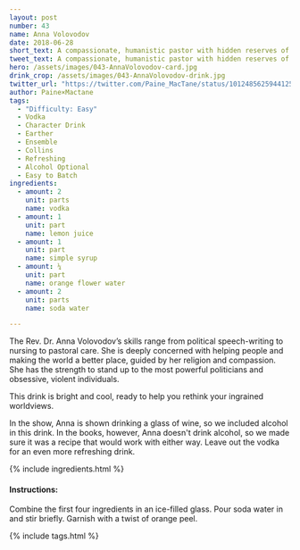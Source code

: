 ```yaml
---
layout: post
number: 43
name: Anna Volovodov
date: 2018-06-28
short_text: A compassionate, humanistic pastor with hidden reserves of strength. 
tweet_text: A compassionate, humanistic pastor with hidden reserves of strength. 
hero: /assets/images/043-AnnaVolovodov-card.jpg
drink_crop: /assets/images/043-AnnaVolovodov-drink.jpg
twitter_url: "https://twitter.com/Paine_MacTane/status/1012485625944125441"
author: Paine×Mactane
tags: 
  - "Difficulty: Easy"
  - Vodka
  - Character Drink
  - Earther
  - Ensemble
  - Collins
  - Refreshing
  - Alcohol Optional
  - Easy to Batch
ingredients:
  - amount: 2
    unit: parts
    name: vodka
  - amount: 1
    unit: part
    name: lemon juice
  - amount: 1
    unit: part
    name: simple syrup
  - amount: ¼
    unit: part
    name: orange flower water
  - amount: 2
    unit: parts
    name: soda water

---
```


The Rev. Dr. Anna Volovodov’s skills range from political speech-writing to nursing to pastoral care. She is deeply concerned with helping people and making the world a better place, guided by her religion and compassion. She has the strength to stand up to the most powerful politicians and obsessive, violent individuals.

This drink is bright and cool, ready to help you rethink your ingrained worldviews. 

In the show, Anna is shown drinking a glass of wine, so we included alcohol in this drink. In the books, however, Anna doesn't drink alcohol, so we made sure it was a recipe that would work with either way. Leave out the vodka for an even more refreshing drink.  

{% include ingredients.html %}

#### Instructions:

Combine the first four ingredients in an ice-filled glass. Pour soda water in and stir briefly. Garnish with a twist of orange peel.

{% include tags.html %}
